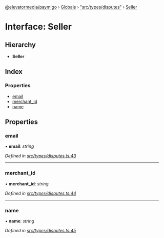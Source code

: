 [@elevatormedia/paymigo](../README.md) › [Globals](../globals.md) › ["src/types/disputes"](../modules/_src_types_disputes_.md) › [Seller](_src_types_disputes_.seller.md)

# Interface: Seller

## Hierarchy

-   **Seller**

## Index

### Properties

-   [email](_src_types_disputes_.seller.md#email)
-   [merchant_id](_src_types_disputes_.seller.md#merchant_id)
-   [name](_src_types_disputes_.seller.md#name)

## Properties

### email

• **email**: _string_

_Defined in [src/types/disputes.ts:43](https://github.com/ELEVATORmedia/paymigo/blob/c28bc6c/src/types/disputes.ts#L43)_

---

### merchant_id

• **merchant_id**: _string_

_Defined in [src/types/disputes.ts:44](https://github.com/ELEVATORmedia/paymigo/blob/c28bc6c/src/types/disputes.ts#L44)_

---

### name

• **name**: _string_

_Defined in [src/types/disputes.ts:45](https://github.com/ELEVATORmedia/paymigo/blob/c28bc6c/src/types/disputes.ts#L45)_

